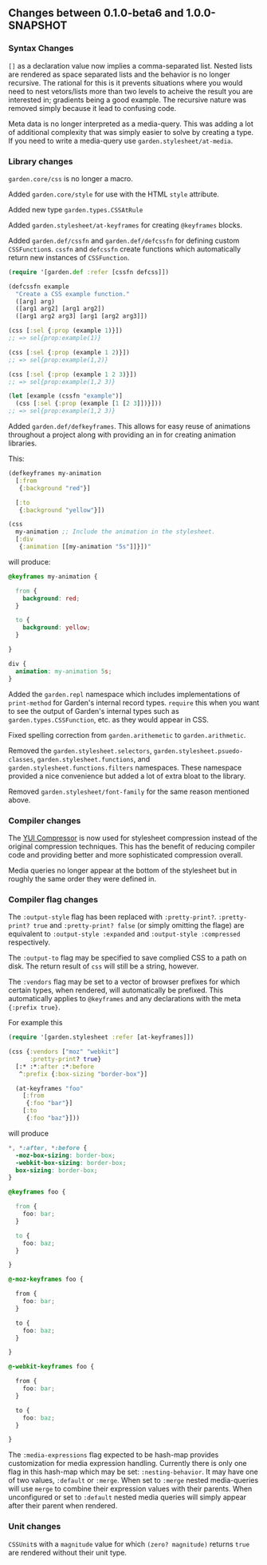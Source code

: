 ## Changes between 0.1.0-beta6 and 1.0.0-SNAPSHOT

### Syntax Changes

`[]` as a declaration value now implies a comma-separated list. Nested
lists are rendered as space separated lists and the behavior is no longer
recursive. The rational for this is it prevents situations where you
would need to nest vetors/lists more than two levels to acheive the
result you are interested in; gradients being a good example. The
recursive nature was removed simply because it lead to confusing code.

Meta data is no longer interpreted as a media-query. This was adding a
lot of additional complexity that was simply easier to solve by
creating a type. If you need to write a media-query use
`garden.stylesheet/at-media`.

### Library changes

`garden.core/css` is no longer a macro.

Added `garden.core/style` for use with the HTML `style` attribute. 

Added new type `garden.types.CSSAtRule`

Added `garden.stylesheet/at-keyframes` for creating `@keyframes` blocks.

Added `garden.def/cssfn` and `garden.def/defcssfn` for defining custom
`CSSFunction`s. `cssfn` and `defcssfn` create functions which
automatically return new instances of `CSSFunction`.

```clojure
(require '[garden.def :refer [cssfn defcss]])

(defcssfn example
  "Create a CSS example function."
  ([arg] arg)
  ([arg1 arg2] [arg1 arg2])
  ([arg1 arg2 arg3] [arg1 [arg2 arg3]])

(css [:sel {:prop (example 1)}])
;; => sel{prop:example(1)}

(css [:sel {:prop (example 1 2)}])
;; => sel{prop:example(1,2)}

(css [:sel {:prop (example 1 2 3)}])
;; => sel{prop:example(1,2 3)}

(let [example (cssfn "example")]
  (css [:sel {:prop (example [1 [2 3]])}]))
;; => sel{prop:example(1,2 3)}
```

Added `garden.def/defkeyframes`. This allows for easy reuse of
animations throughout a project along with providing an in for
creating animation libraries.

This:

```clojure
(defkeyframes my-animation
  [:from
   {:background "red"}]

  [:to
   {:background "yellow"}])

(css
  my-animation ;; Include the animation in the stylesheet.
  [:div
   {:animation [[my-animation "5s"]]}])"
```

will produce:

```css
@keyframes my-animation {

  from {
    background: red;
  }

  to {
    background: yellow;
  }

}

div {
  animation: my-animation 5s;
}
```

Added the `garden.repl` namespace which includes implementations of
`print-method` for Garden's internal record types. `require` this when
you want to see the output of Garden's internal types such as
`garden.types.CSSFunction`, etc. as they would appear in CSS.

Fixed spelling correction from `garden.arithemetic` to
`garden.arithmetic`.

Removed the `garden.stylesheet.selectors`,
`garden.stylesheet.psuedo-classes`, `garden.stylesheet.functions`, and
`garden.stylesheet.functions.filters` namespaces. These namespace
provided a nice convenience but added a lot of extra bloat to the library.

Removed `garden.stylesheet/font-family` for the same reason mentioned above.

### Compiler changes

The [YUI Compressor](https://github.com/yui/yuicompressor) is now used
for stylesheet compression instead of the original compression
techniques. This has the benefit of reducing compiler code and
providing better and more sophisticated compression overall.

Media queries no longer appear at the bottom of the stylesheet but in
roughly the same order they were defined in.

### Compiler flag changes

The `:output-style` flag has been replaced with `:pretty-print?`.
`:pretty-print? true` and `:pretty-print? false` (or simply omitting
the flage) are equivalent to `:output-style :expanded` and
`:output-style :compressed` respectively.

The `:output-to` flag may be specified to save complied CSS to a path
on disk. The return result of `css` will still be a string, however.

The `:vendors` flag may be set to a vector of browser prefixes for
which certain types, when rendered, will automatically be prefixed.
This automatically applies to `@keyframes` and any declarations with
the meta `{:prefix true}`.

For example this

```clojure
(require '[garden.stylesheet :refer [at-keyframes]])

(css {:vendors ["moz" "webkit"]
      :pretty-print? true}
  [:* :*:after :*:before
   ^:prefix {:box-sizing "border-box"}]

  (at-keyframes "foo"
    [:from
     {:foo "bar"}]
    [:to
     {:foo "baz"}]))
```

will produce

```css
*, *:after, *:before {
  -moz-box-sizing: border-box;
  -webkit-box-sizing: border-box;
  box-sizing: border-box;
}

@keyframes foo {

  from {
    foo: bar;
  }

  to {
    foo: baz;
  }

}

@-moz-keyframes foo {

  from {
    foo: bar;
  }

  to {
    foo: baz;
  }

}

@-webkit-keyframes foo {

  from {
    foo: bar;
  }

  to {
    foo: baz;
  }

}
```

The `:media-expressions` flag expected to be hash-map provides
customization for media expression handling. Currently there is only
one flag in this hash-map which may be set: `:nesting-behavior`. It
may have one of two values, `:default` or `:merge`. When set to
`:merge` nested media-queries will use `merge` to combine their
expression values with their parents. When unconfigured or set to
`:default` nested media queries will simply appear after their parent
when rendered.

### Unit changes 

`CSSUnit`s with a `magnitude` value for which `(zero? magnitude)`
returns `true` are rendered without their unit type.
